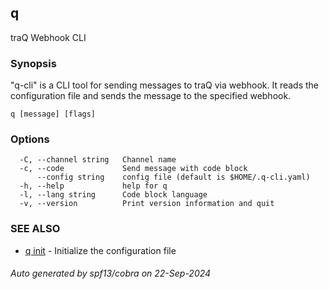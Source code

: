 ## q

traQ Webhook CLI

### Synopsis

"q-cli" is a CLI tool for sending messages to traQ via webhook.
It reads the configuration file and sends the message to the specified webhook.

```
q [message] [flags]
```

### Options

```
  -C, --channel string   Channel name
  -c, --code             Send message with code block
      --config string    config file (default is $HOME/.q-cli.yaml)
  -h, --help             help for q
  -l, --lang string      Code block language
  -v, --version          Print version information and quit
```

### SEE ALSO

* [q init](q_init.md)	 - Initialize the configuration file

###### Auto generated by spf13/cobra on 22-Sep-2024
